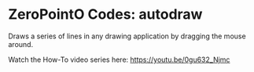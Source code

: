 # ZeroPointO Codes: autodraw

Draws a series of lines in any drawing application by dragging the mouse around.

Watch the How-To video series here: https://youtu.be/0gu632_Njmc
